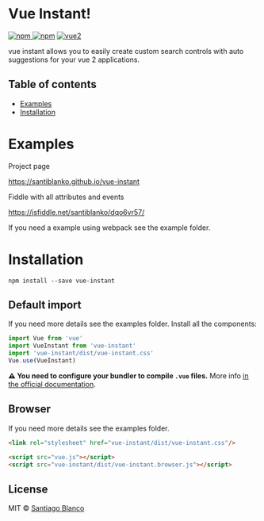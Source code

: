 # Vue Instant!

[![npm](https://img.shields.io/npm/v/vue-instant.svg) ![npm](https://img.shields.io/npm/dm/vue-instant.svg)](https://www.npmjs.com/package/vue-instant)
[![vue2](https://img.shields.io/badge/vue-2.x-brightgreen.svg)](https://vuejs.org/)

vue instant allows you to easily create custom search controls with auto suggestions for your vue 2 applications.
## Table of contents

- [Examples](#example)
- [Installation](#installation)

# Examples

Project page

https://santiblanko.github.io/vue-instant

Fiddle with all attributes and events

https://jsfiddle.net/santiblanko/dqo6vr57/

If you need a example using webpack see the example folder.

# Installation

```
npm install --save vue-instant
```

## Default import
If you need more details see the examples folder.
Install all the components:

```javascript
import Vue from 'vue'
import VueInstant from 'vue-instant'
import 'vue-instant/dist/vue-instant.css'
Vue.use(VueInstant)
```
**⚠️ You need to configure your bundler to compile `.vue` files.** More info [in the official documentation](https://vuejs.org/v2/guide/single-file-components.html).

## Browser
If you need more details see the examples folder.

```html
<link rel="stylesheet" href="vue-instant/dist/vue-instant.css"/>

<script src="vue.js"></script>
<script src="vue-instant/dist/vue-instant.browser.js"></script>
```

## License

MIT © [Santiago Blanco](http://twitter.com/santiblanko)
